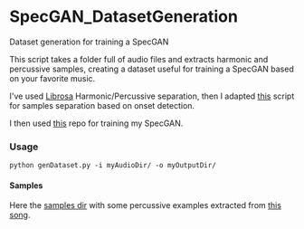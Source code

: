 # SpecGAN_DatasetGeneration
Dataset generation for training a SpecGAN

This script takes a folder full of audio files and extracts harmonic and percussive samples, creating a dataset useful for training a SpecGAN based on your favorite music.

I've used [Librosa](https://librosa.github.io/librosa/index.html) Harmonic/Percussive separation, then I adapted [this](https://gist.github.com/kylemcdonald/c8e62ef8cb9515d64df4) script for samples separation based on onset detection.

I then used [this](https://github.com/naotokui/SpecGAN) repo for training my SpecGAN.

### Usage
```
python genDataset.py -i myAudioDir/ -o myOutputDir/
```

#### Samples
Here the [samples dir](/samples/) with some percussive examples extracted from [this song](https://www.youtube.com/watch?v=ybzSWlpgJOA).
